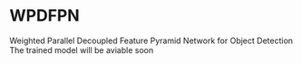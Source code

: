 # WPDFPN
Weighted Parallel Decoupled Feature Pyramid Network for Object Detection
The trained model will be aviable soon
